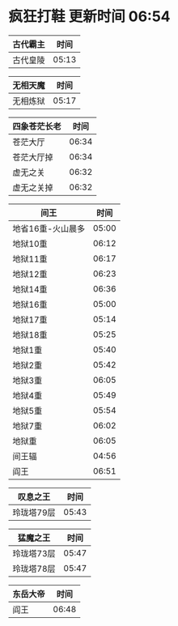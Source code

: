 # 疯狂打鞋 更新时间 06:54

| 古代霸主   | 时间    |
|--------|-------|
| 古代皇陵 | 05:13 |

| 无相天魔   | 时间    |
|--------|-------|
| 无相炼狱 | 05:17 |

| 四象苍茫长老   | 时间    |
|--------|-------|
| 苍茫大厅 | 06:34 |
| 苍茫大厅掉 | 06:34 |
| 虚无之关 | 06:32 |
| 虚无之关掉 | 06:32 |

| 间王   | 时间    |
|--------|-------|
| 地省16重-火山晨多 | 05:00 |
| 地狱10重 | 06:12 |
| 地狱11重 | 06:17 |
| 地狱12重 | 06:23 |
| 地狱14重 | 06:36 |
| 地狱16重 | 05:00 |
| 地狱17重 | 05:14 |
| 地狱18重 | 05:25 |
| 地狱1重 | 05:40 |
| 地狱2重 | 05:42 |
| 地狱3重 | 06:05 |
| 地狱4重 | 05:49 |
| 地狱5重 | 05:54 |
| 地狱7重 | 06:02 |
| 地狱重 | 06:05 |
| 间王辐 | 04:56 |
| 阎王 | 06:51 |

| 叹息之王   | 时间    |
|--------|-------|
| 玲珑塔79层 | 05:43 |

| 猛魔之王   | 时间    |
|--------|-------|
| 玲珑塔73层 | 05:47 |
| 玲珑塔78层 | 05:47 |

| 东岳大帝   | 时间    |
|--------|-------|
| 阎王 | 06:48 |